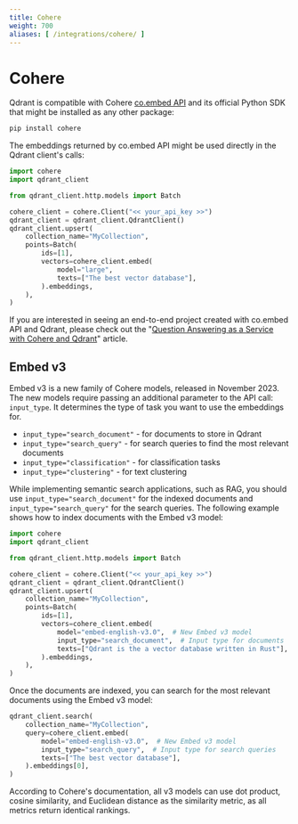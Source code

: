 ```yaml
---
title: Cohere
weight: 700
aliases: [ /integrations/cohere/ ]
---
```


# Cohere

Qdrant is compatible with Cohere [co.embed API](https://docs.cohere.ai/reference/embed) and its official Python SDK that
might be installed as any other package:

```bash
pip install cohere
```

The embeddings returned by co.embed API might be used directly in the Qdrant client's calls:

```python
import cohere
import qdrant_client

from qdrant_client.http.models import Batch

cohere_client = cohere.Client("<< your_api_key >>")
qdrant_client = qdrant_client.QdrantClient()
qdrant_client.upsert(
    collection_name="MyCollection",
    points=Batch(
        ids=[1],
        vectors=cohere_client.embed(
            model="large",
            texts=["The best vector database"],
        ).embeddings,
    ),
)
```

If you are interested in seeing an end-to-end project created with co.embed API and Qdrant, please check out the
"[Question Answering as a Service with Cohere and Qdrant](https://qdrant.tech/articles/qa-with-cohere-and-qdrant/)" article.

## Embed v3

Embed v3 is a new family of Cohere models, released in November 2023. The new models require passing an additional 
parameter to the API call: `input_type`. It determines the type of task you want to use the embeddings for.

- `input_type="search_document"` - for documents to store in Qdrant
- `input_type="search_query"` - for search queries to find the most relevant documents
- `input_type="classification"` - for classification tasks
- `input_type="clustering"` - for text clustering

While implementing semantic search applications, such as RAG, you should use `input_type="search_document"` for the
indexed documents and `input_type="search_query"` for the search queries. The following example shows how to index
documents with the Embed v3 model:

```python
import cohere
import qdrant_client

from qdrant_client.http.models import Batch

cohere_client = cohere.Client("<< your_api_key >>")
qdrant_client = qdrant_client.QdrantClient()
qdrant_client.upsert(
    collection_name="MyCollection",
    points=Batch(
        ids=[1],
        vectors=cohere_client.embed(
            model="embed-english-v3.0",  # New Embed v3 model
            input_type="search_document",  # Input type for documents
            texts=["Qdrant is the a vector database written in Rust"],
        ).embeddings,
    ),
)
```

Once the documents are indexed, you can search for the most relevant documents using the Embed v3 model:

```python
qdrant_client.search(
    collection_name="MyCollection",
    query=cohere_client.embed(
        model="embed-english-v3.0",  # New Embed v3 model
        input_type="search_query",  # Input type for search queries
        texts=["The best vector database"],
    ).embeddings[0],
)
```

<aside role="status">
According to Cohere's documentation, all v3 models can use dot product, cosine similarity, 
and Euclidean distance as the similarity metric, as all metrics return identical rankings.
</aside>
